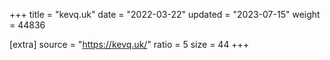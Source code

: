 +++
title = "kevq.uk"
date = "2022-03-22"
updated = "2023-07-15"
weight = 44836

[extra]
source = "https://kevq.uk/"
ratio = 5
size = 44
+++

